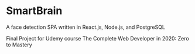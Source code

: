 # SmartBrain
A face detection SPA written in React.js, Node.js, and PostgreSQL

Final Project for Udemy course The Complete Web Developer in 2020: Zero to Mastery
